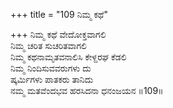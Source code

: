 +++
title = "109 ನಿಮ್ಮ ಕಥೆ"

+++
ನಿಮ್ಮ ಕಥೆ ವೇದೋಕ್ತವಾಗಲಿ  
ನಿಮ್ಮ ಚರಿತ ಸುಚರಿತವಾಗಲಿ  
ನಿಮ್ಮ ಕಥನಾಮೃತವನಾಲಿಸಿ ಕೇಳ್ದರಘ ಕೆಡಲಿ   
ನಿಮ್ಮ ನಿಂದಿಸುವವರುಗಳು ದು  
ಷ್ಕರ್ಮಿಗಳು ಪಾತಕರು ತಾನಿದು  
ನಮ್ಮ ಮತವೆಂದಭವ ಹರಸಿದನಾ ಧನಂಜಯನ     ॥109॥